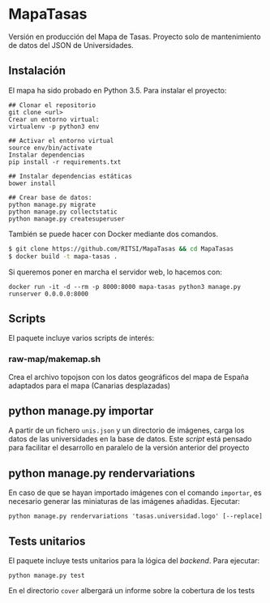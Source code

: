 # MapaTasas

Versión en producción del Mapa de Tasas. Proyecto solo de mantenimiento de datos del JSON de Universidades.

## Instalación

El mapa ha sido probado en Python 3.5. Para instalar el proyecto:

```
## Clonar el repositorio
git clone <url>
Crear un entorno virtual:
virtualenv -p python3 env

## Activar el entorno virtual
source env/bin/activate
Instalar dependencias
pip install -r requirements.txt

## Instalar dependencias estáticas
bower install

## Crear base de datos:
python manage.py migrate
python manage.py collectstatic
python manage.py createsuperuser
```

También se puede hacer con Docker mediante dos comandos.

```bash
$ git clone https://github.com/RITSI/MapaTasas && cd MapaTasas
$ docker build -t mapa-tasas .
```

Si queremos poner en marcha el servidor web, lo hacemos con:

```
docker run -it -d --rm -p 8000:8000 mapa-tasas python3 manage.py runserver 0.0.0.0:8000
```

## Scripts

El paquete incluye varios scripts de interés:

### raw-map/makemap.sh

Crea el archivo topojson con los datos geográficos del mapa de España adaptados para el mapa (Canarias desplazadas)
 
## python manage.py importar

A partir de un fichero ``unis.json`` y un directorio de imágenes, carga los datos de las universidades en la base de datos. Este *script* está pensado para facilitar el desarrollo en paralelo de la versión anterior del proyecto

## python manage.py rendervariations

En caso de que se hayan importado imágenes con el comando `importar`, es necesario generar las miniaturas de las imágenes añadidas. Ejecutar:

`python manage.py rendervariations 'tasas.universidad.logo' [--replace]`

## Tests unitarios

El paquete incluye tests unitarios para la lógica del *backend*. Para ejecutar:

`python manage.py test`

En el directorio `cover` albergará un informe sobre la cobertura de los tests
